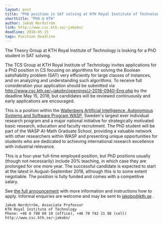 ```yaml
---
layout: post
title: "PhD position in SAT solving at KTH Royal Institute of Technology"
shorttitle: "PhD @ KTH"
author: Jakob Nordström
link: http://www.csc.kth.se/~jakobn/
deadline: 2018-05-15
tags: Position Deadline
---
```

The Theory Group at KTH Royal Institute of Technology is looking for 
a PhD student in SAT solving.

The TCS Group at KTH Royal Institute of Technology invites applications for a PhD position in CS focusing on algorithms for solving the Boolean satisfiability problem (SAT) very efficiently for large classes of instances, and on analyzing and understanding such algorithms. To receive full consideration your application should be submitted via http://www.csc.kth.se/~jakobn/openings/J-2018-0940-Eng.php by the deadline May 15, 2018, but candidates will be reviewed continuously and early applications are encouraged.

 

This is a position within the [Wallenberg Artificial Intelligence, Autonomous Systems and Software Program WASP](http://wasp-sweden.org/), Sweden's largest ever individual research program and a major national initiative for strategically motivated basic research, education and faculty recruitment. The PhD student will be part of the WASP AI-Math Graduate School, providing a valuable network with other researchers within WASP and presenting unique opportunities for students who are dedicated to achieving international research excellence with industrial relevance.

 

This is a four-year full-time employed position, but PhD positions usually (though not necessarily) include 20% teaching, in which case they are prolonged for one more year. The successful candidate is expected to start at the latest in August-September 2018, although this is to some extent negotiable. The position is fully funded and comes with a competitive salary.

 

See [the full announcement](http://www.csc.kth.se/~jakobn/openings/J-2018-0940-Eng.php) with more information and instructions how to apply. Informal enquiries are welcome and may be sent to jakobn@kth.se .

 

    Jakob Nordström, Associate Professor
    KTH Royal Institute of Technology
    Phone: +46 8 790 69 19 (office), +46 70 742 21 98 (cell)
    http://www.csc.kth.se/~jakobn/

